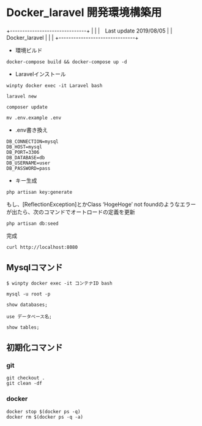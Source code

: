 
# Docker_laravel 開発環境構築用
+-------------------------------+
|                               |
|　Last update 2019/08/05       |
|       Docker_laravel          |
|                               |
+-------------------------------+

- 環境ビルド
```
docker-compose build && docker-compose up -d
```
- Laravelインストール
```
winpty docker exec -it Laravel bash
```
```
laravel new
```
```
composer update
```
```
mv .env.example .env
```
- .env書き換え
```
DB_CONNECTION=mysql
DB_HOST=mysql
DB_PORT=3306
DB_DATABASE=db
DB_USERNAME=user
DB_PASSWORD=pass
```
- キー生成
```
php artisan key:generate
```

もし、[ReflectionException]とかClass ‘HogeHoge’ not foundのようなエラーが出たら、次のコマンドでオートロードの定義を更新
```
php artisan db:seed
```
完成
```
curl http://localhost:8080  
```


## Mysqlコマンド
```
$ winpty docker exec -it コンテナID bash

mysql -u root -p

show databases;

use データベース名;

show tables;
```



## 初期化コマンド
### git
```
git checkout .  
git clean -df  
```

### docker
```
docker stop $(docker ps -q)  
docker rm $(docker ps -q -a)  
```
